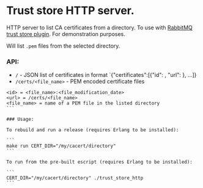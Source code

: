 # Trust store HTTP server.

HTTP server to list CA certificates from a directory.
To use with [RabbitMQ trust store plugin](https://github.com/rabbitmq/rabbitmq-trust-store).
For demonstration purposes.

Will list `.pem` files from the selected directory.

### API:

- `/` - JSON list of certificates in format `{"certificates":[{"id": <id>, "url": <url>}, ...]}
- `/certs/<file_name>` - PEM encoded certificate files

````
<id> = <file_name>:<file_modification_date>
<url> = /certs/<file_name>
<file_name> = name of a PEM file in the listed directory
```

### Usage:

To rebuild and run a release (requires Erlang to be installed):

```
make run CERT_DIR="/my/cacert/directory"
```

To run from the pre-built escript (requires Erlang to be installed):

```
CERT_DIR="/my/cacert/directory" ./trust_store_http
```